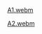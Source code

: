 
[A1.webm](https://github.com/abhishekpanchall/flytbase_UAV_Assignment/assets/144457249/a89a7944-4f89-4e7e-a941-7d0ae7f8e97a)

[A2.webm](https://github.com/abhishekpanchall/flytbase_UAV_Assignment/assets/144457249/90598bd0-8555-4759-9540-b7fd3b3a9b34)
